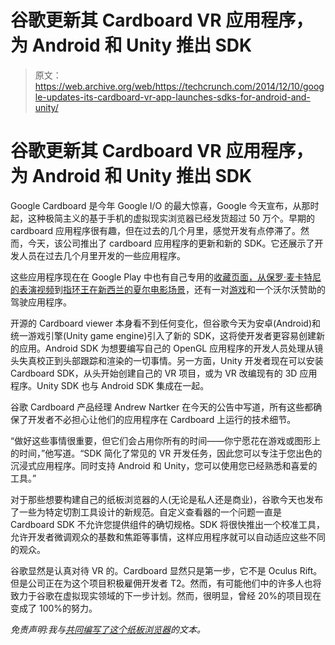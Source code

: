 # 谷歌更新其 Cardboard VR 应用程序，为 Android 和 Unity 推出 SDK 

> 原文：<https://web.archive.org/web/https://techcrunch.com/2014/12/10/google-updates-its-cardboard-vr-app-launches-sdks-for-android-and-unity/>

# 谷歌更新其 Cardboard VR 应用程序，为 Android 和 Unity 推出 SDK

Google Cardboard 是今年 Google I/O 的最大惊喜，Google 今天宣布，从那时起，这种极简主义的基于手机的虚拟现实浏览器已经发货超过 50 万个。早期的 cardboard 应用程序很有趣，但在过去的几个月里，感觉开发有点停滞了。然而，今天，该公司推出了 cardboard 应用程序的更新和新的 SDK。它还展示了开发人员在过去几个月里开发的一些应用程序。

这些应用程序现在在 Google Play 中也有自己专用的[收藏页面，从](https://web.archive.org/web/20221210034303/https://play.google.com/store/apps/collection/promotion_3001011_cardboard_featured_apps)[保罗·麦卡特尼的表演视频](https://web.archive.org/web/20221210034303/https://play.google.com/store/apps/details?id=com.jauntvr.preview.mccartney)到[指环王在新西兰的夏尔电影场景](https://web.archive.org/web/20221210034303/https://play.google.com/store/apps/details?id=com.jauntvr.preview.hobbit)，还有一对[游戏](https://web.archive.org/web/20221210034303/https://play.google.com/store/apps/details?id=com.otherworld.robobliterationfull)和一个沃尔沃赞助的驾驶应用程序。

开源的 Cardboard viewer 本身看不到任何变化，但谷歌今天为安卓(Android)和统一游戏引擎(Unity game engine)引入了新的 SDK，这将使开发者更容易创建新的应用。Android SDK 为想要编写自己的 OpenGL 应用程序的开发人员处理从镜头失真校正到头部跟踪和渲染的一切事情。另一方面，Unity 开发者现在可以安装 Cardboard SDK，从头开始创建自己的 VR 项目，或为 VR 改编现有的 3D 应用程序。Unity SDK 也与 Android SDK 集成在一起。

谷歌 Cardboard 产品经理 Andrew Nartker 在今天的公告中写道，所有这些都确保了开发者不必担心让他们的应用程序在 Cardboard 上运行的技术细节。

“做好这些事情很重要，但它们会占用你所有的时间——你宁愿花在游戏或图形上的时间，”他写道。“SDK 简化了常见的 VR 开发任务，因此您可以专注于您出色的沉浸式应用程序。同时支持 Android 和 Unity，您可以使用您已经熟悉和喜爱的工具。”

对于那些想要构建自己的纸板浏览器的人(无论是私人还是商业)，谷歌今天也发布了一些为特定切割工具设计的新规范。自定义查看器的一个问题一直是 Cardboard SDK 不允许您提供组件的确切规格。SDK 将很快推出一个校准工具，允许开发者微调观众的基数和焦距等事情，这样应用程序就可以自动适应这些不同的观众。

谷歌显然是认真对待 VR 的。Cardboard 显然只是第一步，它不是 Oculus Rift。但是公司正在为这个项目积极雇佣开发者 T2。然而，有可能他们中的许多人也将致力于谷歌在虚拟现实领域的下一步计划。然而，很明显，曾经 20%的项目现在变成了 100%的努力。

*免责声明:我与[共同编写了这个纸板浏览器](https://web.archive.org/web/20221210034303/http://shop.reganarts.com/)的文本。*